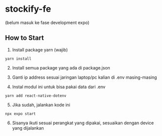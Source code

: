 # stockify-fe
(belum masuk ke fase development expo)

## How to Start
1. Install package yarn (wajib)
```
yarn install
```

2. Install semua package yang ada di package.json

3. Ganti ip address sesuai jaringan laptop/pc kalian di .env masing-masing

4. Instal modul ini untuk bisa pakai data dari .env
```
yarn add react-native-dotenv
```

5. Jika sudah, jalankan kode ini
```
npx expo start
```

6. Sisanya ikuti sesuai perangkat yang dipakai, sesuaikan dengan device yang dijalankan
